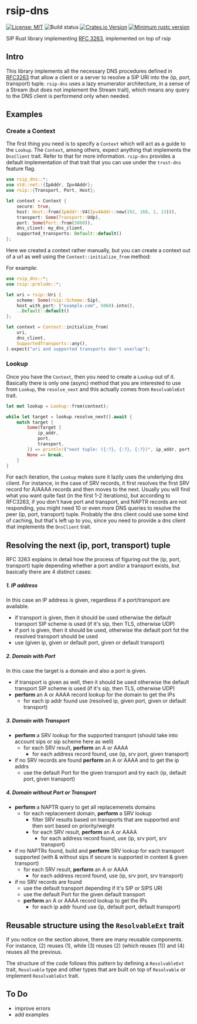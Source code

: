 # rsip-dns

[![License: MIT](https://img.shields.io/badge/License-MIT-yellow.svg)](https://opensource.org/licenses/MIT)
![Build status](https://github.com/vasilakisfil/rsip-dns/actions/workflows/rust-ci.yml/badge.svg)
[![Crates.io Version](https://img.shields.io/crates/v/rsip-dns.svg)](https://crates.io/crates/rsip-dns)
[![Minimum rustc version](https://img.shields.io/badge/rustc-1.44.0+-lightgray.svg)](#rust-version-requirements)

SIP Rust library implementing [RFC 3263](https://datatracker.ietf.org/doc/html/rfc3263), implemented on top of rsip

## Intro
This library implements all the necessary DNS procedures defined in
[RFC3263](https://datatracker.ietf.org/doc/html/rfc3263) that allow a client or a server to
resolve a SIP URI into the (ip, port, transport) tuple. `rsip-dns` uses a lazy enumerator
architecture, in a sense of a Stream (but does not implement the Stream trait), which means
any query to the DNS client is performend only when needed.

## Examples

### Create a Context
The first thing you need is to specify a `Context` which will act as a guide to the `Lookup`.
The `Context`, among others, expect anything that implements the `DnsClient` trait. Refer to
that for more information. `rsip-dns` provides a default implementation of that trait
that you can use under the `trust-dns` feature flag.

```rust
use rsip_dns::*;
use std::net::{IpAddr, Ipv4Addr};
use rsip::{Transport, Port, Host};

let context = Context {
    secure: true,
    host: Host::from(IpAddr::V4(Ipv4Addr::new(192, 168, 2, 13))),
    transport: Some(Transport::Udp),
    port: Some(Port::from(5060)),
    dns_client: my_dns_client,
    supported_transports: Default::default()
};
```

Here we created a context rather manually, but you can create a context out of a url as well
using the `Context::initialize_from` method:

For example:

```rust
use rsip_dns::*;
use rsip::prelude::*;

let uri = rsip::Uri {
    scheme: Some(rsip::Scheme::Sip),
    host_with_port: ("example.com", 5060).into(),
    ..Default::default()
};

let context = Context::initialize_from(
    uri,
    dns_client,
    SupportedTransports::any(),
).expect("uri and supported transports don't overlap");
```

### Lookup
Once you have the `Context`, then you need to create a `Lookup` out of it.
Basically there is only one (async) method that you are interested to use from `Lookup`, the
`resolve_next` and this actually comes from `ResolvableExt` trait.

```rust
let mut lookup = Lookup::from(context);

while let target = lookup.resolve_next().await {
    match target {
        Some(Target {
            ip_addr,
            port,
            transport,
        }) => println!("next tuple: ({:?}, {:?}, {:?})", ip_addr, port, transport),
        None => break,
    }
}
```

For each iteration, the `Lookup` makes sure it lazily uses the underlying dns client. For
instance, in the case of SRV records, it first resolves the first SRV record for A/AAAA records
and then moves to the next. Usually you will find what you want quite fast (in the first 1-2
iterations), but according to RFC3263, if you don't have port and transport, and NAPTR records
are not responding, you might need 10 or even more DNS queries to resolve the peer (ip, port, transport)
tuple. Probably the dns client could use some kind of caching, but that's left up to you, since
you need to provide a dns client that implements the `DnsClient` trait.

## Resolving the next (ip, port, transport) tuple
RFC 3263 explains in detail how the process of figuring out the (ip, port, transport) tuple
depending whether a port and/or a transport exists, but basically there are 4 distinct cases:

##### 1. IP address
In this case an IP address is given, regardless if a port/transport are available.
 * if transport is given, then it should be used otherwise the default transport SIP scheme
 is used (if it's sip, then TLS, otherwise UDP)
 * if port is given, then it should be used, otherwise the default port fot the resolved
 transport should be used
 * use (given ip, given or default port, given or default transport)

##### 2. Domain with Port
In this case the target is a domain and also a port is given.
 * if transport is given as well, then it should be used otherwise the default transport SIP scheme
 is used (if it's sip, then TLS, otherwise UDP)
 * **perform** an A or AAAA record lookup for the domain to get the IPs
     * for each ip addr found use (resolved ip, given port, given or default transport)

##### 3. Domain with Transport
 * **perform** a SRV lookup for the supported transport (should take into account sips or sip
 scheme here as well)
     * for each SRV result, **perform** an A or AAAA
         * for each address record found, use (ip, srv port, given transport)
 * if no SRV records are found **perform** an A or AAAA and to get the ip addrs
     * use the default Port for the given transport and try each (ip, default port, given transport)

##### 4. Domain without Port or Transport
 * **perform** a NAPTR query to get all replacemenets domains
     * for each replacement domain, **perform** a SRV lookup
         * filter SRV results based on transports that are supported and then sort based on
         priority/weight
         * for each SRV result, **perform** an A or AAAA
             * for each address record found, use (ip, srv port, srv transport)
 * if no NAPTRs found, build and **perform** SRV lookup for each transport supported (with & without sips if secure is
 supported in context & given transport)
    * for each SRV result, **perform** an A or AAAA
        * for each address record found, use (ip, srv port, srv transport)
 * if no SRV records are found
     * use the default transport depending if it's SIP or SIPS URI
     * use the default Port for the given default transport
     * **perform** an A or AAAA record lookup to get the IPs
         * for each ip addr found use (ip, default port, default transport)

## Reusable structure using the `ResolvableExt` trait
If you notice on the section above, there are many reusable components. For instance, (2)
reuses (1), while (3) reuses (2) (which reuses (1)) and (4) reuses all the previous.

The structure of the code follows this pattern by defining a `ResolvableExt` trait,
`Resolvable` type and other types that are built on top of `Resolvable` or implement
`ResolvableExt` trait.

## To Do
* improve errors
* add examples
